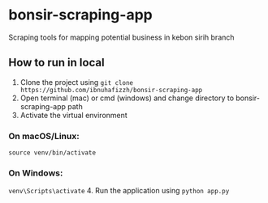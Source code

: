# bonsir-scraping-app
Scraping tools for mapping potential business in kebon sirih branch

## How to run in local
1. Clone the project using ```git clone https://github.com/ibnuhafizzh/bonsir-scraping-app```
2. Open terminal (mac) or cmd (windows) and change directory to bonsir-scraping-app path
3. Activate the virtual environment
### On macOS/Linux:
```source venv/bin/activate```
### On Windows:
```venv\Scripts\activate```
4. Run the application using ```python app.py```
